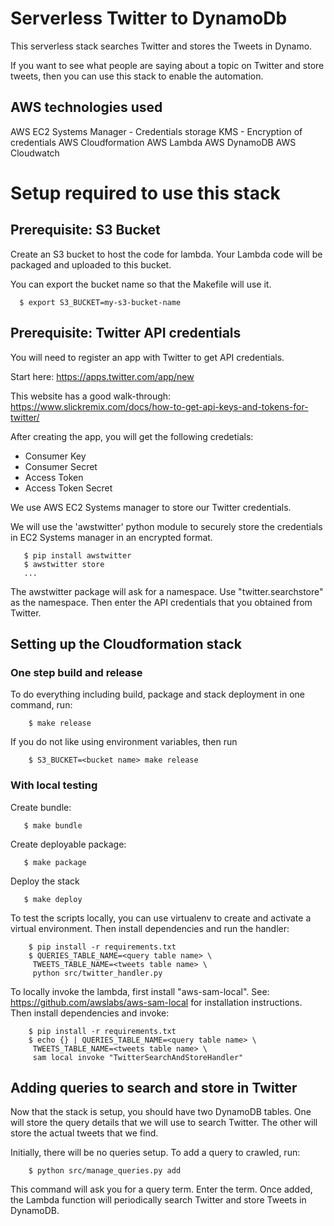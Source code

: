 # Serverless Twitter to DynamoDb

This serverless stack searches Twitter and stores the Tweets in Dynamo.

If you want to see what people are saying about a topic on Twitter and
store tweets, then you can use this stack to enable the automation.

## AWS technologies used

AWS EC2 Systems Manager - Credentials storage
KMS - Encryption of credentials
AWS Cloudformation
AWS Lambda
AWS DynamoDB
AWS Cloudwatch

# Setup required to use this stack

## Prerequisite: S3 Bucket

Create an S3 bucket to host the code for lambda. Your Lambda code will
be packaged and uploaded to this bucket.

You can export the bucket name so that the Makefile will use it.
```
  $ export S3_BUCKET=my-s3-bucket-name
```

## Prerequisite: Twitter API credentials

You will need to register an app with Twitter to get API credentials.

Start here: https://apps.twitter.com/app/new

This website has a good walk-through: https://www.slickremix.com/docs/how-to-get-api-keys-and-tokens-for-twitter/

After creating the app, you will get the following credetials:
* Consumer Key
* Consumer Secret
* Access Token
* Access Token Secret

We use AWS EC2 Systems manager to store our Twitter credentials.

We will use the 'awstwitter' python module to securely store the credentials
in EC2 Systems manager in an encrypted format.
```
   $ pip install awstwitter
   $ awstwitter store
   ...
```

The awstwitter package will ask for a namespace.
Use "twitter.searchstore" as the namespace.
Then enter the API credentials that you obtained from Twitter.

## Setting up the Cloudformation stack

### One step build and release

To do everything including build, package and stack deployment in one command, run:
```
    $ make release
```

If you do not like using environment variables, then run
```
    $ S3_BUCKET=<bucket name> make release
```

### With local testing

Create bundle:
```
   $ make bundle
```

Create deployable package:
```
   $ make package
```

Deploy the stack
```
   $ make deploy
```

To test the scripts locally, you can use virtualenv to create and activate
a virtual environment. Then install dependencies and run the handler:
```
    $ pip install -r requirements.txt
    $ QUERIES_TABLE_NAME=<query table name> \
     TWEETS_TABLE_NAME=<tweets table name> \
     python src/twitter_handler.py
```

To locally invoke the lambda, first install "aws-sam-local".
See: https://github.com/awslabs/aws-sam-local for installation instructions.
Then install dependencies and invoke:
```
    $ pip install -r requirements.txt
    $ echo {} | QUERIES_TABLE_NAME=<query table name> \
     TWEETS_TABLE_NAME=<tweets table name> \
     sam local invoke "TwitterSearchAndStoreHandler"
```

## Adding queries to search and store in Twitter

Now that the stack is setup, you should have two DynamoDB tables.
One will store the query details that we will use to search Twitter.
The other will store the actual tweets that we find.

Initially, there will be no queries setup. To add a query to crawled, run:
```
    $ python src/manage_queries.py add
```
This command will ask you for a query term. Enter the term.
Once added, the Lambda function will periodically search Twitter
and store Tweets in DynamoDB.





